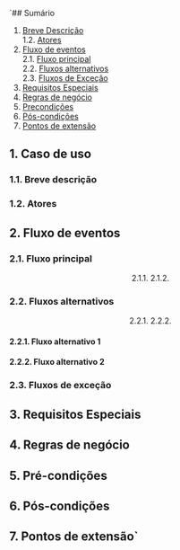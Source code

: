 `## Sumário
1. [Breve Descrição](#breve-descricao)<br>
1.2. [Atores](#atores)<br>
2. [Fluxo de eventos](#fluxo-de-eventos)<br>
2.1. [Fluxo principal](#fluxo-principal)<br>
2.2. [Fluxos alternativos](#fluxos-alternativos)<br>
2.3. [Fluxos de Exceção](#fluxos-de-excecao)<br>
3. [Requisitos Especiais](#requisitos-especiais)<br>
4. [Regras de negócio](#regras-de-negocio)<br>
5. [Precondições](#pre-condicoes)<br>
6. [Pós-condições](#pos-condicoes)<br>
7. [Pontos de extensão](#pontos-de-extensao)<br>

## 1. Caso de uso

<a id="breve-descricao"></a>
### 1.1. Breve descrição

<a id="atores"></a>
### 1.2. Atores

<a id="fluxo-de-eventos"></a>
## 2. Fluxo de eventos

<a id="fluxo-principal"></a>
### 2.1. Fluxo principal

<div style="display: flex; justify-content: center;">
  <div style="text-align: left;">
2.1.1.
2.1.2.
  </div>
</div>

<a id="fluxos-alternativos"></a>
### 2.2. Fluxos alternativos

<div style="display: flex; justify-content: center;">
  <div style="text-align: left;">
2.2.1.
2.2.2.
  </div>
</div>

<a id="fluxo-alternativo-1"></a>
#### 2.2.1. Fluxo alternativo 1

<a id="fluxo-alternativo-2"></a>
#### 2.2.2. Fluxo alternativo 2

<a id="fluxos-de-excecao"></a>
### 2.3. Fluxos de exceção

<a id="requisitos-especiais"></a>
## 3. Requisitos Especiais

<a id="regras-de-negocio"></a>
## 4. Regras de negócio

<a id="pre-condicoes"></a>
## 5. Pré-condições

<a id="pos-condicoes"></a>
## 6. Pós-condições

<a id="pontos-de-extensao"></a>
## 7. Pontos de extensão`